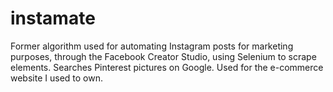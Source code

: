 # instamate
Former algorithm used for automating Instagram posts for marketing purposes, through the Facebook Creator Studio, using Selenium to scrape elements. Searches Pinterest pictures on Google. Used for the e-commerce website I used to own.

